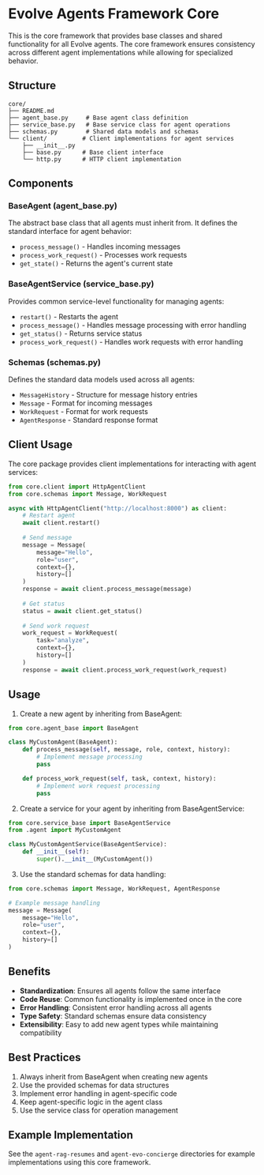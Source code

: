 # Evolve Agents Framework Core

This is the core framework that provides base classes and shared functionality for all Evolve agents. The core framework ensures consistency across different agent implementations while allowing for specialized behavior.

## Structure

```
core/
├── README.md
├── agent_base.py     # Base agent class definition
├── service_base.py   # Base service class for agent operations
├── schemas.py        # Shared data models and schemas
└── client/          # Client implementations for agent services
    ├── __init__.py
    ├── base.py      # Base client interface
    └── http.py      # HTTP client implementation
```

## Components

### BaseAgent (agent_base.py)
The abstract base class that all agents must inherit from. It defines the standard interface for agent behavior:

- `process_message()` - Handles incoming messages
- `process_work_request()` - Processes work requests
- `get_state()` - Returns the agent's current state

### BaseAgentService (service_base.py)
Provides common service-level functionality for managing agents:

- `restart()` - Restarts the agent
- `process_message()` - Handles message processing with error handling
- `get_status()` - Returns service status
- `process_work_request()` - Handles work requests with error handling

### Schemas (schemas.py)
Defines the standard data models used across all agents:

- `MessageHistory` - Structure for message history entries
- `Message` - Format for incoming messages
- `WorkRequest` - Format for work requests
- `AgentResponse` - Standard response format

## Client Usage

The core package provides client implementations for interacting with agent services:

```python
from core.client import HttpAgentClient
from core.schemas import Message, WorkRequest

async with HttpAgentClient("http://localhost:8000") as client:
    # Restart agent
    await client.restart()
    
    # Send message
    message = Message(
        message="Hello",
        role="user",
        context={},
        history=[]
    )
    response = await client.process_message(message)
    
    # Get status
    status = await client.get_status()
    
    # Send work request
    work_request = WorkRequest(
        task="analyze",
        context={},
        history=[]
    )
    response = await client.process_work_request(work_request)
```

## Usage

1. Create a new agent by inheriting from BaseAgent:

```python
from core.agent_base import BaseAgent

class MyCustomAgent(BaseAgent):
    def process_message(self, message, role, context, history):
        # Implement message processing
        pass

    def process_work_request(self, task, context, history):
        # Implement work request processing
        pass
```

2. Create a service for your agent by inheriting from BaseAgentService:

```python
from core.service_base import BaseAgentService
from .agent import MyCustomAgent

class MyCustomAgentService(BaseAgentService):
    def __init__(self):
        super().__init__(MyCustomAgent())
```

3. Use the standard schemas for data handling:

```python
from core.schemas import Message, WorkRequest, AgentResponse

# Example message handling
message = Message(
    message="Hello",
    role="user",
    context={},
    history=[]
)
```

## Benefits

- **Standardization**: Ensures all agents follow the same interface
- **Code Reuse**: Common functionality is implemented once in the core
- **Error Handling**: Consistent error handling across all agents
- **Type Safety**: Standard schemas ensure data consistency
- **Extensibility**: Easy to add new agent types while maintaining compatibility

## Best Practices

1. Always inherit from BaseAgent when creating new agents
2. Use the provided schemas for data structures
3. Implement error handling in agent-specific code
4. Keep agent-specific logic in the agent class
5. Use the service class for operation management

## Example Implementation

See the `agent-rag-resumes` and `agent-evo-concierge` directories for example implementations using this core framework. 